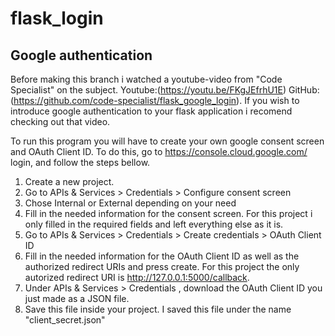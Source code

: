 # flask_login
## Google authentication

Before making this branch i watched a youtube-video from "Code Specialist" on the subject. Youtube:(https://youtu.be/FKgJEfrhU1E) GitHub:(https://github.com/code-specialist/flask_google_login). If you wish to introduce google authentication to your flask application i recomend checking out that video.

To run this program you will have to create your own google consent screen and OAuth Client ID. To do this, go to https://console.cloud.google.com/ login, and follow the steps bellow.
1. Create a new project.
2. Go to APIs & Services > Credentials > Configure consent screen
3. Chose Internal or External depending on your need
4. Fill in the needed information for the consent screen. For this project i only filled in the required fields and left everything else as it is.
5. Go to APIs & Services > Credentials > Create credentials > OAuth Client ID
6. Fill in the needed information for the OAuth Client ID as well as the authorized redirect URIs and press create. For this project the only autorized redirect URI is http://127.0.0.1:5000/callback.
7. Under APIs & Services > Credentials , download the OAuth Client ID you just made as a JSON file.
8. Save this file inside your project. I saved this file under the name "client_secret.json"